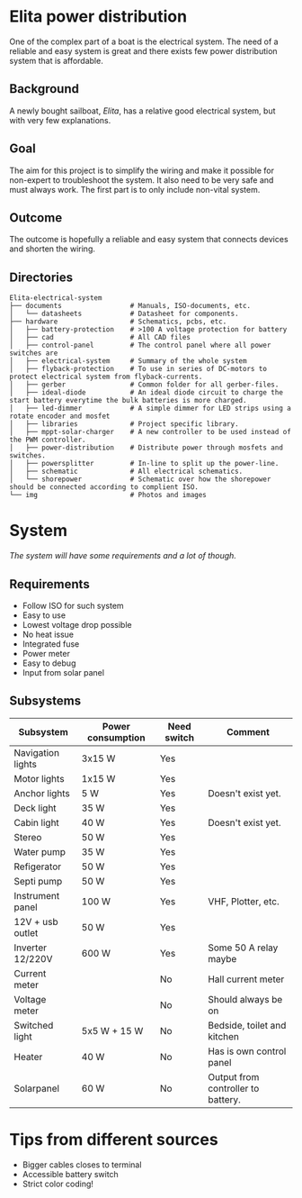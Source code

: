 # Elita power distribution
One of the complex part of a boat is the electrical system. The need of a reliable and easy system is great and there exists few power distribution system that is affordable. 

## Background
A newly bought sailboat, *Elita*, has a relative good electrical system, but with very few explanations. 

## Goal
The aim for this project is to simplify the wiring and make it possible for non-expert to troubleshoot the system. It also need to be very safe and must always work. The first part is to only include non-vital system. 

## Outcome 
The outcome is hopefully a reliable and easy system that connects devices and shorten the wiring. 

## Directories 
```
Elita-electrical-system
├── documents                 # Manuals, ISO-documents, etc.       
│   └── datasheets            # Datasheet for components.
├── hardware                  # Schematics, pcbs, etc.
│   ├── battery-protection    # >100 A voltage protection for battery 
│   ├── cad                   # All CAD files 
│   ├── control-panel         # The control panel where all power switches are
│   ├── electrical-system     # Summary of the whole system
│   ├── flyback-protection    # To use in series of DC-motors to protect electrical system from flyback-currents.
│   ├── gerber                # Common folder for all gerber-files.
│   ├── ideal-diode           # An ideal diode circuit to charge the start battery everytime the bulk batteries is more charged.
│   ├── led-dimmer            # A simple dimmer for LED strips using a rotate encoder and mosfet
│   ├── libraries             # Project specific library.
│   ├── mppt-solar-charger    # A new controller to be used instead of the PWM controller.
│   ├── power-distribution    # Distribute power through mosfets and switches.
│   ├── powersplitter         # In-line to split up the power-line.
│   ├── schematic             # All electrical schematics.
│   └── shorepower            # Schematic over how the shorepower should be connected according to complient ISO.         
└── img                       # Photos and images 
```


# System 
*The system will have some requirements and a lot of though.*

## Requirements
- Follow ISO for such system
- Easy to use
- Lowest voltage drop possible
- No heat issue
- Integrated fuse
- Power meter 
- Easy to debug 
- Input from solar panel

## Subsystems

| Subsystem             | Power consumption     | Need switch           | Comment                             |
| --------------------- | --------------------- | --------------------- | ----------------------------------- |
| Navigation lights     | 3x15 W                | Yes                   |                                     |
| Motor lights          | 1x15 W                | Yes                   |                                     |
| Anchor lights         | 5 W                   | Yes                   | Doesn't exist yet.                  |
| Deck light            | 35 W                  | Yes                   |                                     |
| Cabin light           | 40 W                  | Yes                   | Doesn't exist yet.                  |
| Stereo                | 50 W                  | Yes                   |                                     |
| Water pump            | 35 W                  | Yes                   |                                     |
| Refigerator           | 50 W                  | Yes                   |                                     |
| Septi pump            | 50 W                  | Yes                   |                                     |
| Instrument panel      | 100 W                 | Yes                   | VHF, Plotter, etc.                  |
| 12V + usb outlet      | 50 W                  | Yes                   |                                     |
| Inverter 12/220V      | 600 W                 | Yes                   | Some 50 A relay maybe               |
| Current meter         |                       | No                    | Hall current meter                  |
| Voltage meter         |                       | No                    | Should always be on                 |
| Switched light        | 5x5 W + 15 W          | No                    | Bedside, toilet and kitchen         |
| Heater                | 40 W                  | No                    | Has is own control panel            |
| Solarpanel            | 60 W                  | No                    | Output from controller to battery.  |




# Tips from different sources
- Bigger cables closes to terminal
- Accessible battery switch
- Strict color coding!  

